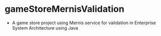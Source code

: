 # gameStoreMernisValidation

* A game store project using Mernis service for validation in Enterprise System Architecture using Java
